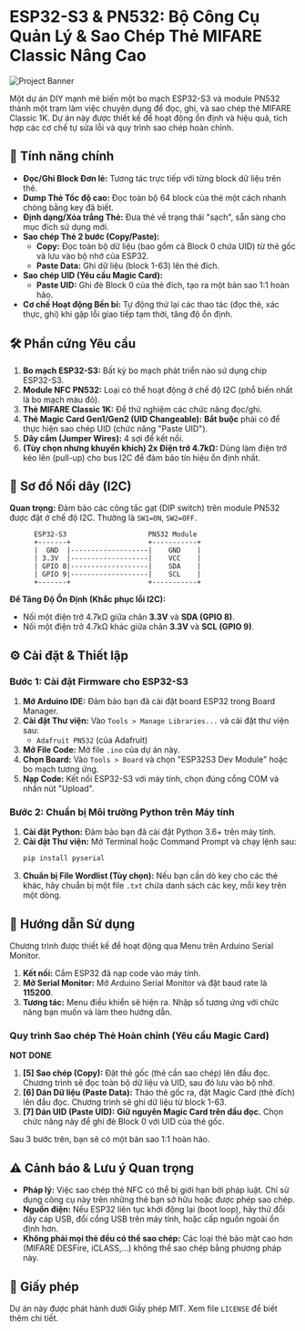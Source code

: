 # ESP32-S3 & PN532: Bộ Công Cụ Quản Lý & Sao Chép Thẻ MIFARE Classic Nâng Cao

![Project Banner](https://i.imgur.com/your-image-url.png) <!-- Bạn nên tạo một ảnh bìa cho dự án và thay link vào đây -->

Một dự án DIY mạnh mẽ biến một bo mạch ESP32-S3 và module PN532 thành một trạm làm việc chuyên dụng để đọc, ghi, và sao chép thẻ MIFARE Classic 1K. Dự án này được thiết kế để hoạt động ổn định và hiệu quả, tích hợp các cơ chế tự sửa lỗi và quy trình sao chép hoàn chỉnh.

## 🌟 Tính năng chính

- **Đọc/Ghi Block Đơn lẻ:** Tương tác trực tiếp với từng block dữ liệu trên thẻ.
- **Dump Thẻ Tốc độ cao:** Đọc toàn bộ 64 block của thẻ một cách nhanh chóng bằng key đã biết.
- **Định dạng/Xóa trắng Thẻ:** Đưa thẻ về trạng thái "sạch", sẵn sàng cho mục đích sử dụng mới.
- **Sao chép Thẻ 2 bước (Copy/Paste):**
  - **Copy:** Đọc toàn bộ dữ liệu (bao gồm cả Block 0 chứa UID) từ thẻ gốc và lưu vào bộ nhớ của ESP32.
  - **Paste Data:** Ghi dữ liệu (block 1-63) lên thẻ đích.
- **Sao chép UID (Yêu cầu Magic Card):**
  - **Paste UID:** Ghi đè Block 0 của thẻ đích, tạo ra một bản sao 1:1 hoàn hảo.
- **Cơ chế Hoạt động Bền bỉ:** Tự động thử lại các thao tác (đọc thẻ, xác thực, ghi) khi gặp lỗi giao tiếp tạm thời, tăng độ ổn định.

## 🛠️ Phần cứng Yêu cầu

1.  **Bo mạch ESP32-S3:** Bất kỳ bo mạch phát triển nào sử dụng chip ESP32-S3.
2.  **Module NFC PN532:** Loại có thể hoạt động ở chế độ I2C (phổ biến nhất là bo mạch màu đỏ).
3.  **Thẻ MIFARE Classic 1K:** Để thử nghiệm các chức năng đọc/ghi.
4.  **Thẻ Magic Card Gen1/Gen2 (UID Changeable):** **Bắt buộc** phải có để thực hiện sao chép UID (chức năng "Paste UID").
5.  **Dây cắm (Jumper Wires):** 4 sợi để kết nối.
6.  **(Tùy chọn nhưng khuyến khích) 2x Điện trở 4.7kΩ:** Dùng làm điện trở kéo lên (pull-up) cho bus I2C để đảm bảo tín hiệu ổn định nhất.

## 🔌 Sơ đồ Nối dây (I2C)

**Quan trọng:** Đảm bảo các công tắc gạt (DIP switch) trên module PN532 được đặt ở chế độ I2C. Thường là `SW1=ON`, `SW2=OFF`.

```
      ESP32-S3                    PN532 Module
      +-------+                   +-----------+
      |  GND  |-------------------|    GND    |
      | 3.3V  |-------------------|    VCC    |
      | GPIO 8|-------------------|    SDA    |
      | GPIO 9|-------------------|    SCL    |
      +-------+                   +-----------+
```

**Để Tăng Độ Ổn Định (Khắc phục lỗi I2C):**
- Nối một điện trở 4.7kΩ giữa chân **3.3V** và **SDA (GPIO 8)**.
- Nối một điện trở 4.7kΩ khác giữa chân **3.3V** và **SCL (GPIO 9)**.

## ⚙️ Cài đặt & Thiết lập

### Bước 1: Cài đặt Firmware cho ESP32-S3

1.  **Mở Arduino IDE:** Đảm bảo bạn đã cài đặt board ESP32 trong Board Manager.
2.  **Cài đặt Thư viện:** Vào `Tools > Manage Libraries...` và cài đặt thư viện sau:
    - `Adafruit PN532` (của Adafruit)
3.  **Mở File Code:** Mở file `.ino` của dự án này.
4.  **Chọn Board:** Vào `Tools > Board` và chọn "ESP32S3 Dev Module" hoặc bo mạch tương ứng.
5.  **Nạp Code:** Kết nối ESP32-S3 với máy tính, chọn đúng cổng COM và nhấn nút "Upload".

### Bước 2: Chuẩn bị Môi trường Python trên Máy tính

1.  **Cài đặt Python:** Đảm bảo bạn đã cài đặt Python 3.6+ trên máy tính.
2.  **Cài đặt Thư viện:** Mở Terminal hoặc Command Prompt và chạy lệnh sau:
    ```bash
    pip install pyserial
    ```
3.  **Chuẩn bị File Wordlist (Tùy chọn):** Nếu bạn cần dò key cho các thẻ khác, hãy chuẩn bị một file `.txt` chứa danh sách các key, mỗi key trên một dòng.

## 🚀 Hướng dẫn Sử dụng

Chương trình được thiết kế để hoạt động qua Menu trên Arduino Serial Monitor.

1.  **Kết nối:** Cắm ESP32 đã nạp code vào máy tính.
2.  **Mở Serial Monitor:** Mở Arduino Serial Monitor và đặt baud rate là **115200**.
3.  **Tương tác:** Menu điều khiển sẽ hiện ra. Nhập số tương ứng với chức năng bạn muốn và làm theo hướng dẫn.

### Quy trình Sao chép Thẻ Hoàn chỉnh (Yêu cầu Magic Card)

**NOT DONE**

1.  **[5] Sao chép (Copy):** Đặt thẻ gốc (thẻ cần sao chép) lên đầu đọc. Chương trình sẽ đọc toàn bộ dữ liệu và UID, sau đó lưu vào bộ nhớ.
2.  **[6] Dán Dữ liệu (Paste Data):** Tháo thẻ gốc ra, đặt Magic Card (thẻ đích) lên đầu đọc. Chương trình sẽ ghi dữ liệu từ block 1-63.
3.  **[7] Dán UID (Paste UID):** **Giữ nguyên Magic Card trên đầu đọc.** Chọn chức năng này để ghi đè Block 0 với UID của thẻ gốc.

Sau 3 bước trên, bạn sẽ có một bản sao 1:1 hoàn hảo.

## ⚠️ Cảnh báo & Lưu ý Quan trọng

- **Pháp lý:** Việc sao chép thẻ NFC có thể bị giới hạn bởi pháp luật. Chỉ sử dụng công cụ này trên những thẻ bạn sở hữu hoặc được phép sao chép.
- **Nguồn điện:** Nếu ESP32 liên tục khởi động lại (boot loop), hãy thử đổi dây cáp USB, đổi cổng USB trên máy tính, hoặc cấp nguồn ngoài ổn định hơn.
- **Không phải mọi thẻ đều có thể sao chép:** Các loại thẻ bảo mật cao hơn (MIFARE DESFire, iCLASS,...) không thể sao chép bằng phương pháp này.

## 📜 Giấy phép

Dự án này được phát hành dưới Giấy phép MIT. Xem file `LICENSE` để biết thêm chi tiết.